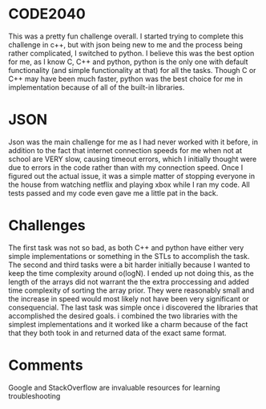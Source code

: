 CODE2040
========
This was a pretty fun challenge overall. I started trying to complete this challenge in c++,
but with json being new to me and the process being rather complicated, I switched to python.
I believe this was the best option for me, as I know C, C++ and python, python is the only one
with default functionality (and simple functionality at that) for all the tasks. Though C or C++
may have been much faster, python was the best choice for me in implementation because of all of
the built-in libraries.

JSON
=======
Json was the main challenge for me as I had never worked with it before, in addition to the fact that
internet connection speeds for me when not at school are VERY slow, causing timeout errors, which I
initially thought were due to errors in the code rather than with my connection speed. Once I figured 
out the actual issue, it was a simple matter of stopping everyone in the house from watching netflix and 
playing xbox while I ran my code. All tests passed and my code even gave me a little pat in the back.

Challenges
===========
The first task was not so bad, as both C++ and python have either very simple implementations or something
in the STLs to accomplish the task.
The second and third tasks were a bit harder initially because I wanted to keep the time complexity around o(logN). I ended up not doing this, as the length of the arrays did not warrant the the extra proccessing and added time 
complexity of sorting the array prior. They were reasonably small and the increase in speed would most
likely not have been very significant or consequencial.
The last task was simple once i discovered the libraries that accomplished the desired goals. i combined the two
libraries with the simplest implementations and it worked like a charm because of the fact that they both took in
and returned data of the exact same format.

Comments
==========
Google and StackOverflow are invaluable resources for learning troubleshooting
